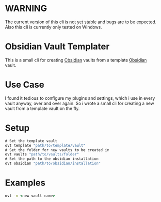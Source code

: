 # WARNING
The current version of this cli is not yet stable and bugs are to be expected.
Also this cli is currently only tested on Windows.
# Obsidian Vault Templater
This is a small cli for creating [Obsidian](https://obsidian.md/) vaults from a template [Obsidian](https://obsidian.md/) vault.
# Use Case
I found it tedious to configure my plugins and settings, which i use in every vault anyway, over and over again.
So i wrote a small cli for creating a new vault from a template vault on the fly.
# Setup
```cmd
# Set the template vault
ovt template "path/to/template/vault"
# Set the folder for new vaults to be created in
ovt vaults "path/to/vaults/folder"
# Set the path to the obsidian installation
ovt obsidian "path/to/obsidian/installation"
```
# Examples
```cmd
ovt -n <new vault name>
```
